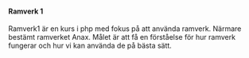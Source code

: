 #### Ramverk 1

Ramverk1 är en kurs i php med fokus på att använda ramverk. Närmare bestämt ramverket Anax.
Målet är att få en förståelse för hur ramverk fungerar och hur vi kan använda de
på bästa sätt.
